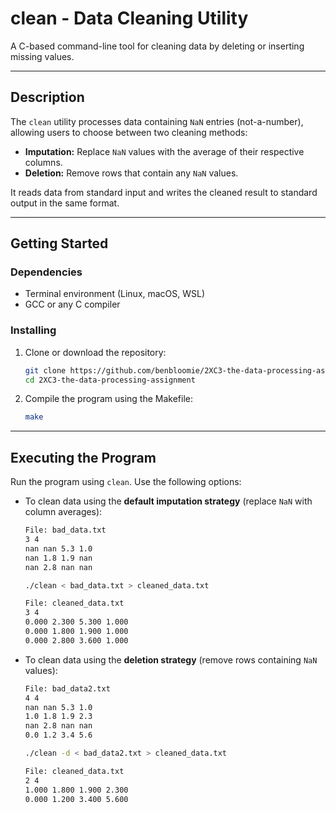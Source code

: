 # clean - Data Cleaning Utility  
A C-based command-line tool for cleaning data by deleting or inserting missing values.

---

## Description  
The `clean` utility processes data containing `NaN` entries (not-a-number), allowing users to choose between two cleaning methods:

- **Imputation:** Replace `NaN` values with the average of their respective columns.
- **Deletion:** Remove rows that contain any `NaN` values.

It reads data from standard input and writes the cleaned result to standard output in the same format.

---

## Getting Started

### Dependencies  
- Terminal environment (Linux, macOS, WSL)  
- GCC or any C compiler  

### Installing  
1. Clone or download the repository:

    ```bash
    git clone https://github.com/benbloomie/2XC3-the-data-processing-assignment
    cd 2XC3-the-data-processing-assignment
    ```

2. Compile the program using the Makefile:

    ```bash
    make
    ```

---

## Executing the Program

Run the program using `clean`. Use the following options:

- To clean data using the **default imputation strategy** (replace `NaN` with column averages):

    ```bash
    File: bad_data.txt
    3 4
    nan nan 5.3 1.0
    nan 1.8 1.9 nan
    nan 2.8 nan nan
    
    ./clean < bad_data.txt > cleaned_data.txt
    
    File: cleaned_data.txt
    3 4
    0.000 2.300 5.300 1.000
    0.000 1.800 1.900 1.000
    0.000 2.800 3.600 1.000
    ```

- To clean data using the **deletion strategy** (remove rows containing `NaN` values):

    ```bash
    File: bad_data2.txt
    4 4
    nan nan 5.3 1.0
    1.0 1.8 1.9 2.3
    nan 2.8 nan nan
    0.0 1.2 3.4 5.6
    
    ./clean -d < bad_data2.txt > cleaned_data.txt
    
    File: cleaned_data.txt
    2 4
    1.000 1.800 1.900 2.300
    0.000 1.200 3.400 5.600
